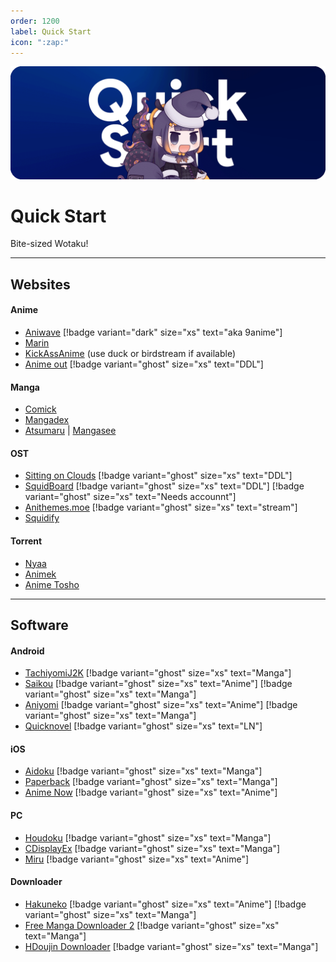 ```yaml
---
order: 1200
label: Quick Start
icon: ":zap:"
---
```


![](/static/thumb/qs.png)
# Quick Start
Bite-sized Wotaku!
___

## Websites

#### Anime
- [Aniwave](https://aniwave.to/home) [!badge variant="dark" size="xs" text="aka 9anime"]
- [Marin](https://marin.moe/)
- [KickAssAnime](https://kickassanime.am/) (use duck or birdstream if available)
- [Anime out](https://www.animeout.xyz/) [!badge variant="ghost" size="xs" text="DDL"]

#### Manga
- [Comick](https://comick.app/home)
- [Mangadex](https://mangadex.org/)
- [Atsumaru](https://atsu.moe/) | [Mangasee](https://mangasee123.com/)

#### OST
- [Sitting on Clouds](https://www.sittingonclouds.net/) [!badge variant="ghost" size="xs" text="DDL"]
- [SquidBoard](https://www.squid-board.org/)  [!badge variant="ghost" size="xs" text="DDL"]  [!badge variant="ghost" size="xs" text="Needs accounnt"]
- [Anithemes.moe](https://animethemes.moe/) [!badge variant="ghost" size="xs" text="stream"]
- [Squidify](https://www.squidify.org/)

#### Torrent
- [Nyaa](https://nyaa.si/)
- [Animek](https://animek.fun/)
- [Anime Tosho](https://animetosho.org/)

___

## Software

#### Android
- [TachiyomiJ2K](https://github.com/Jays2Kings/tachiyomiJ2K) [!badge variant="ghost" size="xs" text="Manga"]
- [Saikou](https://github.com/saikou-app/saikou/) [!badge variant="ghost" size="xs" text="Anime"]  [!badge variant="ghost" size="xs" text="Manga"]
- [Aniyomi](https://github.com/jmir1/aniyomi-mpv-beta) [!badge variant="ghost" size="xs" text="Anime"]  [!badge variant="ghost" size="xs" text="Manga"]
- [Quicknovel](https://github.com/LagradOst/QuickNovel) [!badge variant="ghost" size="xs" text="LN"]

#### iOS
- [Aidoku](https://github.com/Aidoku/Aidoku) [!badge variant="ghost" size="xs" text="Manga"]
- [Paperback](https://github.com/Paperback-iOS/app) [!badge variant="ghost" size="xs" text="Manga"]
- [Anime Now](https://github.com/AnimeNow-Team/AnimeNow) [!badge variant="ghost" size="xs" text="Anime"]

#### PC
- [Houdoku](https://github.com/xgi/houdoku) [!badge variant="ghost" size="xs" text="Manga"]
- [CDisplayEx](https://www.cdisplayex.com/) [!badge variant="ghost" size="xs" text="Manga"]
- [Miru](https://github.com/ThaUnknown/miru/) [!badge variant="ghost" size="xs" text="Anime"]


#### Downloader
- [Hakuneko](https://github.com/manga-download/hakuneko) [!badge variant="ghost" size="xs" text="Anime"]  [!badge variant="ghost" size="xs" text="Manga"]
- [Free Manga Downloader 2](https://github.com/dazedcat19/FMD2) [!badge variant="ghost" size="xs" text="Manga"]
- [HDoujin Downloader](https://github.com/HDoujinDownloader/HDoujinDownloader) [!badge variant="ghost" size="xs" text="Manga"]